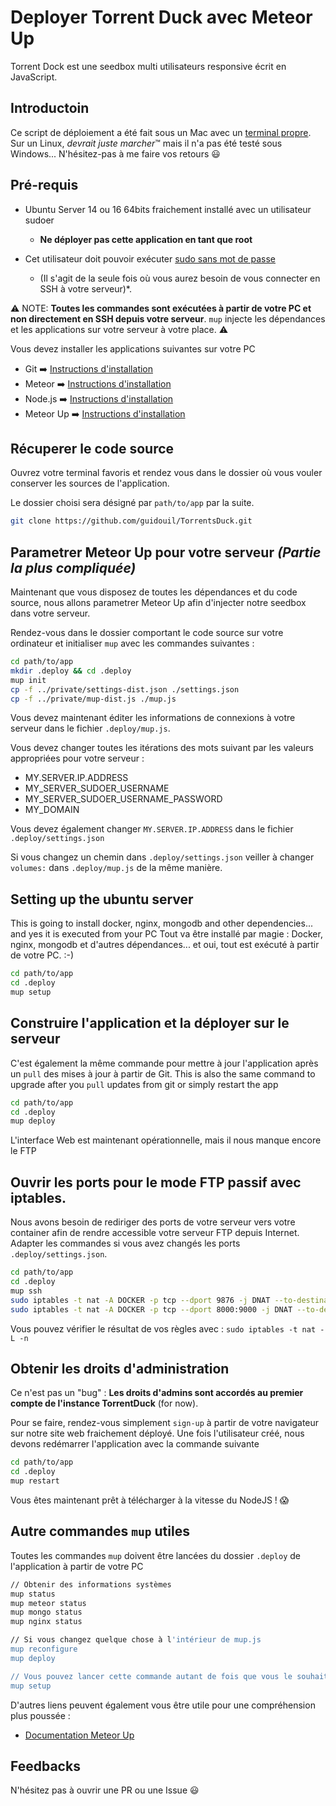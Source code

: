 # Deployer Torrent Duck avec Meteor Up

Torrent Dock est une seedbox multi utilisateurs responsive écrit en JavaScript.

## Introductoin

Ce script de déploiement a été fait sous un Mac avec un [terminal propre](https://www.iterm2.com/). Sur un Linux, *devrait juste marcher*™ mais il n'a pas été testé sous Windows... N'hésitez-pas à me faire vos retours 😃

## Pré-requis

  * Ubuntu Server 14 ou 16 64bits fraichement installé avec un utilisateur sudoer
    * **Ne déployer pas cette application en tant que root**

  * Cet utilisateur doit pouvoir exécuter [sudo sans mot de passe](http://meteor-up.com/docs.html#ssh-based-authentication-with-sudo) 
  
    * (Il s'agit de la seule fois où vous aurez besoin de vous connecter en SSH à votre serveur)*.

⚠️ NOTE: **Toutes les commandes sont exécutées à partir de votre PC et non directement en SSH depuis votre serveur**. `mup` injecte les dépendances et les applications sur votre serveur à votre place. ⚠️

Vous devez installer les applications suivantes sur votre PC
* Git ➡️ [Instructions d'installation](https://git-scm.com/downloads)
* Meteor ➡️ [Instructions d'installation](https://www.meteor.com/install)
* Node.js  ➡️ [Instructions d'installation](https://nodejs.org/)
* Meteor Up ➡️ [Instructions d'installation](http://meteor-up.com/)

## Récuperer le code source
Ouvrez votre terminal favoris et rendez vous dans le dossier où vous vouler conserver les sources de l'application.

Le dossier choisi sera désigné par `path/to/app` par la suite.

```sh
git clone https://github.com/guidouil/TorrentsDuck.git
```

## Parametrer Meteor Up pour votre serveur *(Partie la plus compliquée)*

Maintenant que vous disposez de toutes les dépendances et du code source, nous allons parametrer Meteor Up afin d'injecter notre seedbox dans votre serveur.

Rendez-vous dans le dossier comportant le code source sur votre ordinateur et initialiser `mup` avec les commandes suivantes :

```sh
cd path/to/app
mkdir .deploy && cd .deploy
mup init
cp -f ../private/settings-dist.json ./settings.json
cp -f ../private/mup-dist.js ./mup.js
```

Vous devez maintenant éditer les informations de connexions à votre serveur dans le fichier `.deploy/mup.js`. 

Vous devez changer toutes les itérations des mots suivant par les valeurs appropriées pour votre serveur :

* MY.SERVER.IP.ADDRESS
* MY_SERVER_SUDOER_USERNAME
* MY_SERVER_SUDOER_USERNAME_PASSWORD
* MY_DOMAIN

Vous devez également changer `MY.SERVER.IP.ADDRESS` dans le fichier `.deploy/settings.json`

Si vous changez un chemin dans `.deploy/settings.json` veiller à changer `volumes:` dans `.deploy/mup.js` de la même manière.

## Setting up the ubuntu server

This is going to install docker, nginx, mongodb and other dependencies... and yes it is executed from your PC
Tout va être installé par magie : Docker, nginx, mongodb et d'autres dépendances... et oui, tout est exécuté à partir de votre PC. :-)

```sh
cd path/to/app
cd .deploy
mup setup
```

## Construire l'application et la déployer sur le serveur

C'est également la même commande pour mettre à jour l'application après un `pull` des mises à jour à partir de Git.
This is also the same command to upgrade after you `pull` updates from git or simply restart the app

```sh
cd path/to/app
cd .deploy
mup deploy
```

L'interface Web est maintenant opérationnelle, mais il nous manque encore le FTP

## Ouvrir les ports pour le mode FTP passif avec iptables.



Nous avons besoin de rediriger des ports de votre serveur vers votre container afin de rendre accessible votre serveur FTP depuis Internet. Adapter les commandes si vous avez changés les ports `.deploy/settings.json`.

```sh
cd path/to/app
cd .deploy
mup ssh
sudo iptables -t nat -A DOCKER -p tcp --dport 9876 -j DNAT --to-destination 172.17.0.5:9876
sudo iptables -t nat -A DOCKER -p tcp --dport 8000:9000 -j DNAT --to-destination 172.17.0.5:8000-9000
```

Vous pouvez vérifier le résultat de vos règles avec : `sudo iptables -t nat -L -n`

## Obtenir les droits d'administration

Ce n'est pas un "bug" : **Les droits d'admins sont accordés au premier compte de l'instance TorrentDuck** (for now). 

Pour se faire, rendez-vous simplement `sign-up` à partir de votre navigateur sur notre site web fraichement déployé. Une fois l'utilisateur créé, nous devons redémarrer l'application avec la commande suivante

```sh
cd path/to/app
cd .deploy
mup restart
```

Vous êtes maintenant prêt à télécharger à la vitesse du NodeJS ! 😱

## Autre commandes `mup` utiles

Toutes les commandes `mup` doivent être lancées du dossier `.deploy` de l'application à partir de votre PC

```sh
// Obtenir des informations systèmes
mup status
mup meteor status
mup mongo status
mup nginx status

// Si vous changez quelque chose à l'intérieur de mup.js
mup reconfigure
mup deploy

// Vous pouvez lancer cette commande autant de fois que vous le souhaitez
mup setup

```

D'autres liens peuvent également vous être utile pour une compréhension plus poussée :

  * [Documentation Meteor Up](http://meteor-up.com/docs.html)

## Feedbacks

N'hésitez pas à ouvrir une PR ou une Issue 😃
